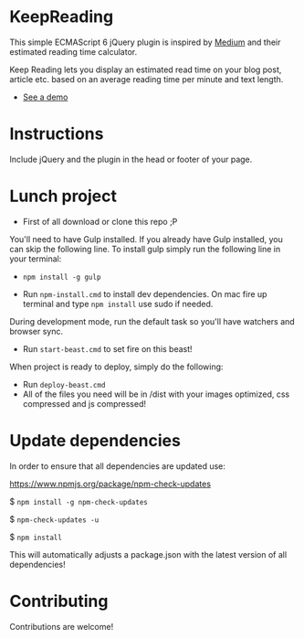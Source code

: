 KeepReading
==========================

This simple ECMAScript 6 jQuery plugin is inspired by [Medium](https://medium.com/ "Medium") and their estimated reading time calculator.

Keep Reading lets you display an estimated read time on your blog post, article etc. based on an average reading time per minute and text length.

* [See a demo](https://github.com/danielmalmros "Demo page!")

Instructions
==========================

Include jQuery and the plugin in the head or footer of your page.

Lunch project
==========================

* First of all download or clone this repo ;P

You'll need to have Gulp installed. If you already have Gulp installed, you can skip the following line.
To install gulp simply run the following line in your terminal:
* `npm install -g gulp`

* Run `npm-install.cmd` to install dev dependencies. On mac fire up terminal and type `npm install` use sudo if needed.

During development mode, run the default task so you'll have watchers and browser sync.
* Run `start-beast.cmd` to set fire on this beast!

When project is ready to deploy, simply do the following:
* Run `deploy-beast.cmd`
* All of the files you need will be in /dist with your images optimized, css compressed and js compressed!

Update dependencies
==========================

In order to ensure that all dependencies are updated use:

https://www.npmjs.org/package/npm-check-updates

$ `npm install -g npm-check-updates`

$ `npm-check-updates -u`

$ `npm install`

This will automatically adjusts a package.json with the latest version of all dependencies!

Contributing
==========================

Contributions are welcome!
